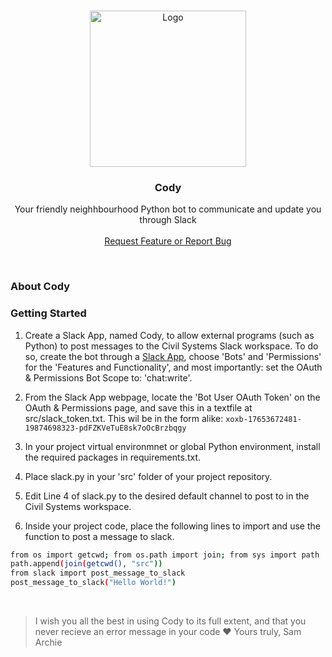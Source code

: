 <br />
<p align="center">
  <img src="https://avatars.slack-edge.com/2021-08-02/2324270040231_205f77f3db7ed63557bd_512.png" alt="Logo" width="250">
  </a>

  <h3 align="center">Cody</h3>

  <p align="center">
    Your friendly neighhbourhood Python bot to communicate and update you through Slack
    <br />
    <br />
    <a href="https://github.com/samarchie/cody/issues">Request Feature or Report Bug</a>
  </p>
</p>
<br />

### About Cody

### Getting Started

1. Create a Slack App, named Cody, to allow external programs (such as Python) to post messages to the Civil Systems Slack workspace. To do so, create the bot through a [Slack App](https://api.slack.com/apps), choose 'Bots' and 'Permissions' for the 'Features and Functionality', and most importantly: set the OAuth & Permissions Bot Scope to: 'chat:write'.

2. From the Slack App webpage, locate the 'Bot User OAuth Token' on the OAuth & Permissions page, and save this in a textfile at src/slack_token.txt. 
This wil be in the form alike: ```xoxb-17653672481-19874698323-pdFZKVeTuE8sk7oOcBrzbqgy```

3. In your project virtual environmnet or global Python environment, install the required packages in requirements.txt.

4. Place slack.py in your 'src' folder of your project repository.

4. Edit Line 4 of slack.py to the desired default channel to post to in the Civil Systems workspace.  

3. Inside your project code, place the following lines to import and use the function to post a message to slack.
```sh
from os import getcwd; from os.path import join; from sys import path
path.append(join(getcwd(), "src"))
from slack import post_message_to_slack
post_message_to_slack("Hello World!")
```

<br>

> I wish you all the best in using Cody to its full extent, and that you never recieve an error message in your code :heart:
> Yours truly, Sam Archie
